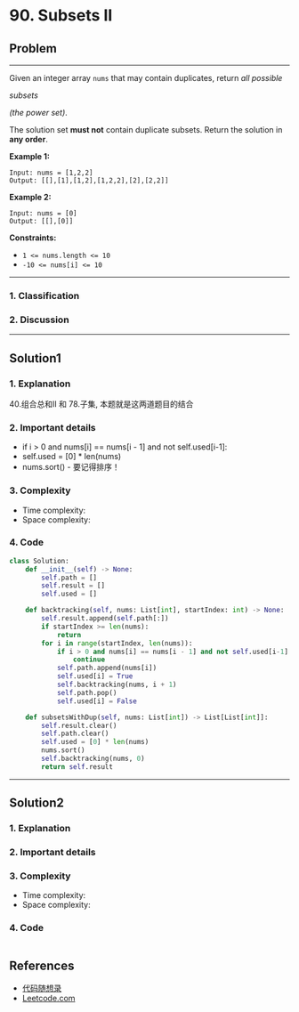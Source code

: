 # 90. Subsets II

## Problem

*****

Given an integer array `nums` that may contain duplicates, return *all possible* 

*subsets*

 *(the power set)*.

The solution set **must not** contain duplicate subsets. Return the solution in **any order**.

**Example 1:**

```
Input: nums = [1,2,2]
Output: [[],[1],[1,2],[1,2,2],[2],[2,2]]
```

**Example 2:**

```
Input: nums = [0]
Output: [[],[0]]
```

 

**Constraints:**

- `1 <= nums.length <= 10`
- `-10 <= nums[i] <= 10`

******

### 1. Classification



### 2. Discussion





*******

## Solution1

### 1. Explanation

40.组合总和II 和 78.子集, 本题就是这两道题目的结合



### 2. Important details

- if i > 0 and nums[i] == nums[i - 1] and not self.used[i-1]:
- self.used = [0] * len(nums)
- nums.sort() - 要记得排序！



### 3. Complexity

- Time complexity:
- Space complexity:



### 4. Code

```python
class Solution:
    def __init__(self) -> None:
        self.path = []
        self.result = []
        self.used = []

    def backtracking(self, nums: List[int], startIndex: int) -> None:
        self.result.append(self.path[:])
        if startIndex >= len(nums):
            return
        for i in range(startIndex, len(nums)):
            if i > 0 and nums[i] == nums[i - 1] and not self.used[i-1]:
                continue
            self.path.append(nums[i])
            self.used[i] = True
            self.backtracking(nums, i + 1)
            self.path.pop()
            self.used[i] = False

    def subsetsWithDup(self, nums: List[int]) -> List[List[int]]:
        self.result.clear()
        self.path.clear()
        self.used = [0] * len(nums)
        nums.sort()
        self.backtracking(nums, 0)
        return self.result
```



********

## Solution2

### 1. Explanation





### 2. Important details





### 3. Complexity

- Time complexity:
- Space complexity:



### 4. Code

```python

```

## References

- [代码随想录 ](https://github.com/youngyangyang04/leetcode-master)
- [Leetcode.com](https://leetcode.com/problemset/all/)
